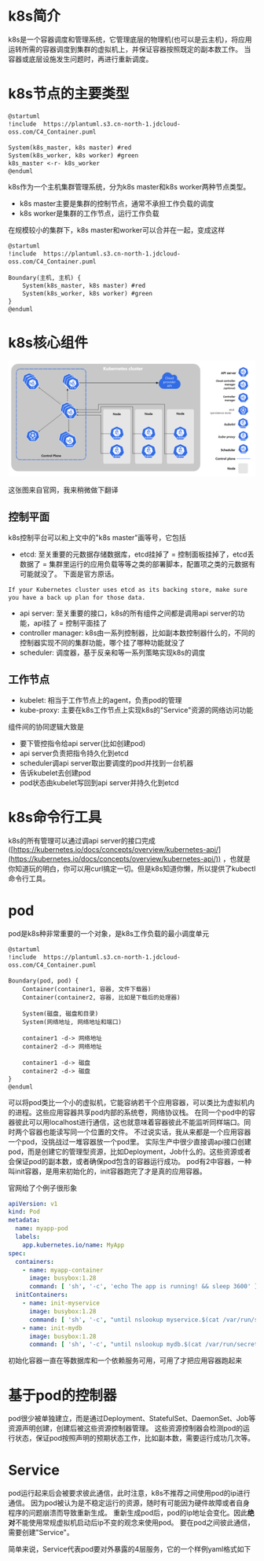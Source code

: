 # k8s简介

k8s是一个容器调度和管理系统，它管理底层的物理机(也可以是云主机)，将应用运转所需的容器调度到集群的虚拟机上，并保证容器按照既定的副本数工作。
当容器或底层设施发生问题时，再进行重新调度。

# k8s节点的主要类型

```plantuml
@startuml
!include  https://plantuml.s3.cn-north-1.jdcloud-oss.com/C4_Container.puml

System(k8s_master, k8s master) #red
System(k8s_worker, k8s worker) #green
k8s_master <-r- k8s_worker
@enduml
```

k8s作为一个主机集群管理系统，分为k8s master和k8s worker两种节点类型。

* k8s master主要是集群的控制节点，通常不承担工作负载的调度
* k8s worker是集群的工作节点，运行工作负载

在规模较小的集群下，k8s master和worker可以合并在一起，变成这样

```plantuml
@startuml
!include  https://plantuml.s3.cn-north-1.jdcloud-oss.com/C4_Container.puml

Boundary(主机, 主机) {
    System(k8s_master, k8s master) #red
    System(k8s_worker, k8s worker) #green
}
@enduml
```

# k8s核心组件

![k8s核心组件.png](k8s核心组件.png)

这张图来自官网，我来稍微做下翻译

## 控制平面

k8s控制平台可以和上文中的"k8s master"画等号，它包括

* etcd: 至关重要的元数据存储数据库，etcd挂掉了 = 控制面板挂掉了，etcd丢数据了 = 集群里运行的应用负载等等之类的部署脚本，配置项之类的元数据有可能就没了。
  下面是官方原话。

```text
If your Kubernetes cluster uses etcd as its backing store, make sure you have a back up plan for those data.
```

* api server: 至关重要的接口，k8s的所有组件之间都是调用api server的功能，api挂了 = 控制平面挂了
* controller manager: k8s由一系列控制器，比如副本数控制器什么的，不同的控制器实现不同的集群功能，哪个挂了哪种功能就没了
* scheduler: 调度器，基于反亲和等一系列策略实现k8s的调度

## 工作节点

* kubelet: 相当于工作节点上的agent，负责pod的管理
* kube-proxy: 主要在k8s工作节点上实现k8s的"Service"资源的网络访问功能

组件间的协同逻辑大致是

* 要下管控指令给api server(比如创建pod)
* api server负责把指令持久化到etcd
* scheduler调api server取出要调度的pod并找到一台机器
* 告诉kubelet去创建pod
* pod状态由kubelet写回到api server并持久化到etcd

# k8s命令行工具

k8s的所有管理可以通过调api
server的接口完成([https://kubernetes.io/docs/concepts/overview/kubernetes-api/](https://kubernetes.io/docs/concepts/overview/kubernetes-api/))
，也就是你知道玩的明白，你可以用curl搞定一切。但是k8s知道你懒，所以提供了kubectl命令行工具。

# pod

pod是k8s种非常重要的一个对象，是k8s工作负载的最小调度单元

```plantuml
@startuml
!include  https://plantuml.s3.cn-north-1.jdcloud-oss.com/C4_Container.puml

Boundary(pod, pod) {
    Container(container1, 容器, 文件下载器)
    Container(container2, 容器, 比如是下载后的处理器)
    
    System(磁盘, 磁盘和目录)
    System(网络地址, 网络地址和端口)
    
    container1 -d-> 网络地址
    container2 -d-> 网络地址
    
    container1 -d-> 磁盘
    container2 -d-> 磁盘
}
@enduml
```

可以将pod类比一个小的虚拟机，它能容纳若干个应用容器，可以类比为虚拟机内的进程。这些应用容器共享pod内部的系统卷，网络协议栈。
在同一个pod中的容器彼此可以用localhost进行通信，这也就意味着容器彼此不能监听同样端口。同时两个容器也能读写同一个位置的文件。
不过说实话，我从来都是一个应用容器一个pod，没挑战过一堆容器放一个pod里。
实际生产中很少直接调api接口创建pod，而是创建它的管理型资源，比如Deployment，Job什么的。这些资源或者会保证pod的副本数，或者确保pod包含的容器运行成功。
pod有2中容器，一种叫init容器，是用来初始化的，init容器跑完了才是真的应用容器。

官网给了个例子很形象

```yaml
apiVersion: v1
kind: Pod
metadata:
  name: myapp-pod
  labels:
    app.kubernetes.io/name: MyApp
spec:
  containers:
    - name: myapp-container
      image: busybox:1.28
      command: [ 'sh', '-c', 'echo The app is running! && sleep 3600' ]
  initContainers:
    - name: init-myservice
      image: busybox:1.28
      command: [ 'sh', '-c', "until nslookup myservice.$(cat /var/run/secrets/kubernetes.io/serviceaccount/namespace).svc.cluster.local; do echo waiting for myservice; sleep 2; done" ]
    - name: init-mydb
      image: busybox:1.28
      command: [ 'sh', '-c', "until nslookup mydb.$(cat /var/run/secrets/kubernetes.io/serviceaccount/namespace).svc.cluster.local; do echo waiting for mydb; sleep 2; done" ]
```

初始化容器一直在等数据库和一个依赖服务可用，可用了才把应用容器跑起来

# 基于pod的控制器

pod很少被单独建立，而是通过Deployment、StatefulSet、DaemonSet、Job等资源声明创建，创建后被这些资源控制器管理。
这些资源控制器会检测pod的运行状态，保证pod按照声明的预期状态工作，比如副本数，需要运行成功几次等。

# Service

pod运行起来后会被要求彼此通信，此时注意，k8s不推荐之间使用pod的ip进行通信。
因为pod被认为是不稳定运行的资源，随时有可能因为硬件故障或者自身程序的问题崩溃而导致重新生成。
重新生成pod后，pod的ip地址会变化。因此**绝对**不能使用常规虚拟机启动后ip不变的观念来使用pod。
要在pod之间彼此通信，需要创建"Service"。

简单来说，Service代表pod要对外暴露的4层服务，它的一个样例yaml格式如下


```yaml

```



